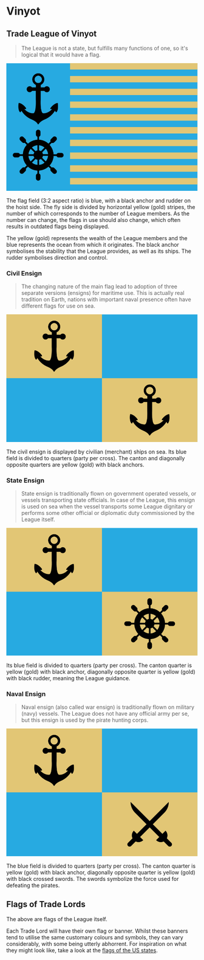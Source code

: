 # Vinyot

## Trade League of Vinyot

> The League is not a state, but fulfills many functions of one, so it's logical that it would have a flag.

![Flag of the Trade League of Vinyot](Vinyot_trade_league.svg)

The flag field (3:2 aspect ratio) is blue, with a black anchor and rudder on the hoist side. The fly side is divided by horizontal yellow (gold) stripes, the number of which corresponds to the number of League members. As the number can change, the flags in use should also change, which often results in outdated flags being displayed.

The yellow (gold) represents the wealth of the League members and the blue represents the ocean from which it originates. The black anchor symbolises the stability that the League provides, as well as its ships. The rudder symbolises direction and control.

### Civil Ensign

> The changing nature of the main flag lead to adoption of three separate versions (ensigns) for maritime use. This is actually real tradition on Earth, nations with important naval presence often have different flags for use on sea.

![Civil Ensign of the Trade League of Vinyot](Vinyot_trade_league_civil_ensign.svg)

The civil ensign is displayed by civilian (merchant) ships on sea. Its blue field is divided to quarters (party per cross). The canton and diagonally opposite quarters are yellow (gold) with black anchors.

### State Ensign

> State ensign is traditionally flown on government operated vessels, or vessels transporting state officials. In case of the League, this ensign is used on sea when the vessel transports some League dignitary or performs some other official or diplomatic duty commissioned by the League itself.

![State Ensign of the Trade League of Vinyot](Vinyot_trade_league_state_ensign.svg)

Its blue field is divided to quarters (party per cross). The canton quarter is yellow (gold) with black anchor, diagonally opposite quarter is yellow (gold) with black rudder, meaning the League guidance.

### Naval Ensign

> Naval ensign (also called war ensign) is traditionally flown on military (navy) vessels. The League does not have any official army per se, but this ensign is used by the pirate hunting corps.

![Naval Ensign of the Trade League of Vinyot](Vinyot_trade_league_naval_ensign.svg)

The blue field is divided to quarters (party per cross). The canton quarter is yellow (gold) with black anchor, diagonally opposite quarter is yellow (gold) with black crossed swords. The swords symbolize the force used for defeating the pirates.

## Flags of Trade Lords 

The above are flags of the League itself. 

Each Trade Lord will have their own flag or banner. Whilst these banners tend to utilise the same customary colours and symbols, they can vary considerably, with some being utterly abhorrent.  For inspiration on what they might look like, take a look at the [flags of the US states](https://en.wikipedia.org/wiki/Flags_of_the_U.S._states_and_territories).